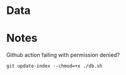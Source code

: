 # Data



# Notes

Github action failing with permission denied?
```
git update-index --chmod=+x ./db.sh
```
